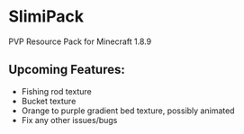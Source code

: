 # SlimiPack
PVP Resource Pack for Minecraft 1.8.9

## Upcoming Features:
- Fishing rod texture
- Bucket texture
- Orange to purple gradient bed texture, possibly animated
- Fix any other issues/bugs
